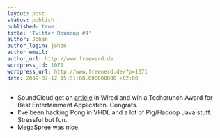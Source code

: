 ```yaml
---
layout: post
status: publish
published: true
title: 'Twitter Roundup #9'
author: Johan
author_login: johan
author_email:
author_url: http://www.freenerd.de
wordpress_id: 1071
wordpress_url: http://www.freenerd.de/?p=1071
date: 2009-07-12 15:51:08.000000000 +02:00
---
```

<ul>
	<li>SoundCloud get an <a href="http://www.wired.com/epicenter/2009/07/soundcloud-threatens-myspace-as-music-destination-for-twitter-era/">article</a> in Wired and win a Techcrunch Award for Best Entertainment Application. Congrats.</li>
	<li>I've been hacking Pong in VHDL and a lot of Pig/Hadoop Java stuff. Stressful but fun.</li>
	<li>MegaSpree was <a href="http://twitpic.com/a0emb">nice</a>.</li>
</ul>


